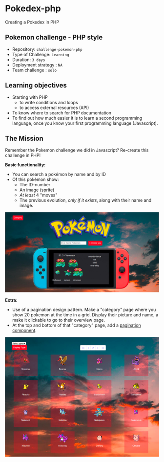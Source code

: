 # Pokedex-php
Creating a Pokedex in PHP

## Pokemon challenge - PHP style

- Repository: `challenge-pokemon-php`
- Type of Challenge: `Learning`
- Duration: `3 days`
- Deployment strategy : `NA`
- Team challenge : `solo`

## Learning objectives
- Starting with PHP
    * to write conditions and loops
    * to access external resources (API)
- To know where to search for PHP documentation
- To find out how much easier it is to learn a second programming language, once you know your first programming language (Javascript).

## The Mission
Remember the Pokemon challenge we did in Javascript?
Re-create this challenge in PHP!

**Basic functionality:**
* You can search a pokémon by name and by ID
* Of this pokémon show:
    * The ID-number
    * An image (sprite)
    * _At least_ 4 "moves"
    * The previous evolution, _only if it exists_, along with their name and image.
    
![pokedex](img/pokedex.png)

**Extra:**
* Use of a pagination design pattern. Make a "category" page where you show 20 pokemon at the time in a grid. Display their picture and name, a make it clickable to go to their overview page.
* At the top and bottom of that "category" page, add a [pagination component](https://getbootstrap.com/docs/4.0/components/pagination/).

![category](img/pokedex2.png)
